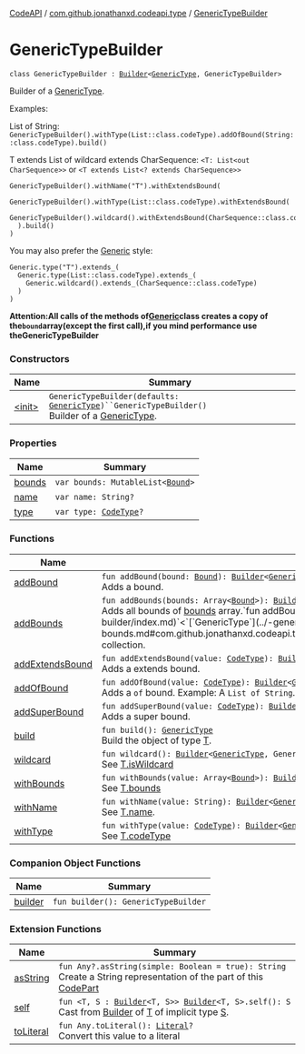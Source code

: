 [CodeAPI](../../index.md) / [com.github.jonathanxd.codeapi.type](../index.md) / [GenericTypeBuilder](.)

# GenericTypeBuilder

`class GenericTypeBuilder : `[`Builder`](../-generic-type/-builder/index.md)`<`[`GenericType`](../-generic-type/index.md)`, GenericTypeBuilder>`

Builder of a [GenericType](../-generic-type/index.md).

Examples:

List of String:
`GenericTypeBuilder().withType(List::class.codeType).addOfBound(String::class.codeType).build()`

T extends List of wildcard extends CharSequence: `<T: List<out CharSequence>>` or `<T extends List<? extends CharSequence>>`

```
GenericTypeBuilder().withName("T").withExtendsBound(
  GenericTypeBuilder().withType(List::class.codeType).withExtendsBound(
    GenericTypeBuilder().wildcard().withExtendsBound(CharSequence::class.codeType).build()
  ).build()
)
```

You may also prefer the [Generic](../-generic/index.md) style:

```
Generic.type("T").extends_(
  Generic.type(List::class.codeType).extends_(
    Generic.wildcard().extends_(CharSequence::class.codeType)
  )
)
```

**Attention:All calls of the methods of[Generic](../-generic/index.md)class creates a copy of the`bound`array(except the first call),if you mind performance use theGenericTypeBuilder**

### Constructors

| Name | Summary |
|---|---|
| [&lt;init&gt;](-init-.md) | `GenericTypeBuilder(defaults: `[`GenericType`](../-generic-type/index.md)`)``GenericTypeBuilder()`<br>Builder of a [GenericType](../-generic-type/index.md). |

### Properties

| Name | Summary |
|---|---|
| [bounds](bounds.md) | `var bounds: MutableList<`[`Bound`](../-generic-type/-bound/index.md)`>` |
| [name](name.md) | `var name: String?` |
| [type](type.md) | `var type: `[`CodeType`](../-code-type/index.md)`?` |

### Functions

| Name | Summary |
|---|---|
| [addBound](add-bound.md) | `fun addBound(bound: `[`Bound`](../-generic-type/-bound/index.md)`): `[`Builder`](../-generic-type/-builder/index.md)`<`[`GenericType`](../-generic-type/index.md)`, GenericTypeBuilder>`<br>Adds a bound. |
| [addBounds](add-bounds.md) | `fun addBounds(bounds: Array<`[`Bound`](../-generic-type/-bound/index.md)`>): `[`Builder`](../-generic-type/-builder/index.md)`<`[`GenericType`](../-generic-type/index.md)`, GenericTypeBuilder>`<br>Adds all bounds of [bounds](add-bounds.md#com.github.jonathanxd.codeapi.type.GenericTypeBuilder$addBounds(kotlin.Array((com.github.jonathanxd.codeapi.type.GenericType.Bound)))/bounds) array.`fun addBounds(bounds: Collection<`[`Bound`](../-generic-type/-bound/index.md)`>): `[`Builder`](../-generic-type/-builder/index.md)`<`[`GenericType`](../-generic-type/index.md)`, GenericTypeBuilder>`<br>Adds all bounds of [bounds](add-bounds.md#com.github.jonathanxd.codeapi.type.GenericTypeBuilder$addBounds(kotlin.collections.Collection((com.github.jonathanxd.codeapi.type.GenericType.Bound)))/bounds) collection. |
| [addExtendsBound](add-extends-bound.md) | `fun addExtendsBound(value: `[`CodeType`](../-code-type/index.md)`): `[`Builder`](../-generic-type/-builder/index.md)`<`[`GenericType`](../-generic-type/index.md)`, GenericTypeBuilder>`<br>Adds a extends bound. |
| [addOfBound](add-of-bound.md) | `fun addOfBound(value: `[`CodeType`](../-code-type/index.md)`): `[`Builder`](../-generic-type/-builder/index.md)`<`[`GenericType`](../-generic-type/index.md)`, GenericTypeBuilder>`<br>Adds a `of` bound. Example: A `List of String`. |
| [addSuperBound](add-super-bound.md) | `fun addSuperBound(value: `[`CodeType`](../-code-type/index.md)`): `[`Builder`](../-generic-type/-builder/index.md)`<`[`GenericType`](../-generic-type/index.md)`, GenericTypeBuilder>`<br>Adds a super bound. |
| [build](build.md) | `fun build(): `[`GenericType`](../-generic-type/index.md)<br>Build the object of type [T](#). |
| [wildcard](wildcard.md) | `fun wildcard(): `[`Builder`](../-generic-type/-builder/index.md)`<`[`GenericType`](../-generic-type/index.md)`, GenericTypeBuilder>`<br>See [T.isWildcard](#) |
| [withBounds](with-bounds.md) | `fun withBounds(value: Array<`[`Bound`](../-generic-type/-bound/index.md)`>): `[`Builder`](../-generic-type/-builder/index.md)`<`[`GenericType`](../-generic-type/index.md)`, GenericTypeBuilder>`<br>See [T.bounds](#) |
| [withName](with-name.md) | `fun withName(value: String): `[`Builder`](../-generic-type/-builder/index.md)`<`[`GenericType`](../-generic-type/index.md)`, GenericTypeBuilder>`<br>See [T.name](#). |
| [withType](with-type.md) | `fun withType(value: `[`CodeType`](../-code-type/index.md)`): `[`Builder`](../-generic-type/-builder/index.md)`<`[`GenericType`](../-generic-type/index.md)`, GenericTypeBuilder>`<br>See [T.codeType](#) |

### Companion Object Functions

| Name | Summary |
|---|---|
| [builder](builder.md) | `fun builder(): GenericTypeBuilder` |

### Extension Functions

| Name | Summary |
|---|---|
| [asString](../../com.github.jonathanxd.codeapi.util/kotlin.-any/as-string.md) | `fun Any?.asString(simple: Boolean = true): String`<br>Create a String representation of the part of this [CodePart](../../com.github.jonathanxd.codeapi/-code-part/index.md) |
| [self](../../com.github.jonathanxd.codeapi.util/self.md) | `fun <T, S : `[`Builder`](../../com.github.jonathanxd.codeapi.builder/-builder/index.md)`<T, S>> `[`Builder`](../../com.github.jonathanxd.codeapi.builder/-builder/index.md)`<T, S>.self(): S`<br>Cast from [Builder](../../com.github.jonathanxd.codeapi.builder/-builder/index.md) of [T](#) of implicit type [S](#). |
| [toLiteral](../../com.github.jonathanxd.codeapi.util.conversion/kotlin.-any/to-literal.md) | `fun Any.toLiteral(): `[`Literal`](../../com.github.jonathanxd.codeapi.literal/-literal/index.md)`?`<br>Convert this value to a literal |
